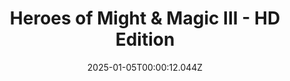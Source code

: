 ---
title: "Heroes of Might & Magic III - HD Edition"
id: 297000
date: 2025-01-05T00:00:12.044Z
link: games/steam/recent/heroes-of-might--magic-iii--hd-edition
image: http://media.steampowered.com/steamcommunity/public/images/apps/297000/0ae505e74b80d1cdee125500f4467a4c7a1d7e43.jpg
playtime_2weeks: 1
playtime_forever: 4
playtime_windows_forever: 0
playtime_mac_forever: 0
playtime_linux_forever: 4
playtime_deck_forever: 4
---